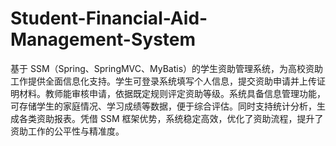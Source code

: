 # Student-Financial-Aid-Management-System
基于 SSM（Spring、SpringMVC、MyBatis）的学生资助管理系统，为高校资助工作提供全面信息化支持。学生可登录系统填写个人信息，提交资助申请并上传证明材料。教师能审核申请，依据既定规则评定资助等级。系统具备信息管理功能，可存储学生的家庭情况、学习成绩等数据，便于综合评估。同时支持统计分析，生成各类资助报表。凭借 SSM 框架优势，系统稳定高效，优化了资助流程，提升了资助工作的公平性与精准度。 
